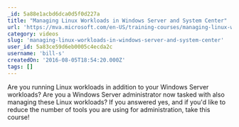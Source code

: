 ```yaml
---
_id: 5a88e1acbd6dca0d5f0d227a
title: "Managing Linux Workloads in Windows Server and System Center"
url: 'https://mva.microsoft.com/en-US/training-courses/managing-linux-workloads-in-windows-server-and-system-center-8764?l=Pxb5jsx1_6504984382'
category: videos
slug: 'managing-linux-workloads-in-windows-server-and-system-center'
user_id: 5a83ce59d6eb0005c4ecda2c
username: 'bill-s'
createdOn: '2016-08-05T18:54:20.000Z'
tags: []
---
```


Are you running Linux workloads in addition to your Windows Server workloads? Are you a Windows Server administrator now tasked with also managing these Linux workloads? If you answered yes, and if you'd like to reduce the number of tools you are using for administration, take this course!
